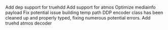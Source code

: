 Add dep support for truehdd
Add support for atmos
Optimize mediainfo payload
Fix potential issue building temp path
DDP encoder class has been cleaned up and properly typed, fixing numerous potential errors.
Add truehd atmos decoder